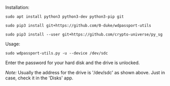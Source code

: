 
Installation: 

```
sudo apt install python3 python3-dev python3-pip git

sudo pip3 install git+https://github.com/0-duke/wdpassport-utils

sudo pip3 install --user git+https://github.com/crypto-universe/py_sg
```

Usage:

```
sudo wdpassport-utils.py -u --device /dev/sdc
```

Enter the password for your hard disk and the drive is unlocked. 

*Note:* Usually the address for the drive is '/dev/sdc' as shown above. Just in case, check it in the 'Disks' app.
